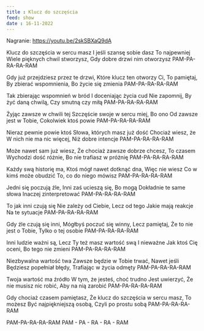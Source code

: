 ```yaml
---
title : Klucz do szczęścia
feed: show
date : 16-11-2022
---
```

Nagranie: https://youtu.be/2skSBXaQ9dA

Klucz do szczęścia w sercu masz
I jeśli szansę sobie dasz
To najpewniej
Wiele pięknych chwil stworzysz,
Gdy dobre drzwi nim otworzysz
PAM-PA-RA-RA-RAM

Gdy już przejdziesz przez te drzwi,
Które klucz ten otworzy Ci,
To pamiętaj,
By zbierać wspomnienia,
Bo życie się zmienia
PAM-PA-RA-RA-RAM

Tak zbierając wspomnień w bród
I doceniając życia cud
Nie zapomnij,
By żyć daną chwilą,
Czy smutną czy miłą
PAM-PA-RA-RA-RAM

Żyjąc zawsze w chwili tej
Szczęście swoje w sercu miej,
Bo ono
Od zawsze jest w Tobie,
Cokolwiek ktoś powie
PAM-PA-RA-RA-RAM

Nieraz pewnie powie ktoś
Słowa, których masz już dość
Chociaż wiesz, że
W nich nie ma nic więcej,
Niż dobre intencje
PAM-PA-RA-RA-RAM

Może nawet sam już wiesz,
Że chociaż zawsze dobrze chcesz,
To czasem
Wychodzi dość różnie,
Bo nie trafiasz w próżnię
PAM-PA-RA-RA-RAM

Każdy swą historię ma,
Ktoś mógł nawet dotknąć dna,
Więc nie wiesz
Co w kimś może obudzić
To, co do niego mówisz
PAM-PA-RA-RA-RAM

Jedni się poczują źle,
Inni zaś ucieszą się,
Bo mogą
Dokładnie te same słowa
Inaczej zinterpretować
PAM-PA-RA-RA-RAM

To jak inni czują się
Nie zależy od Ciebie,
Lecz od tego
Jakie mają reakcje
Na te sytuacje
PAM-PA-RA-RA-RAM

Gdy źle czują się inni,
Mógłbyś poczuć się winny,
Lecz pamiętaj,
Że to nie jest o Tobie,
Tylko o tej osobie
PAM-PA-RA-RA-RAM

Inni ludzie ważni są,
Lecz Ty też masz wartość swą
I nieważne
Jak ktoś Cię oceni,
Bo tego nie zmieni
PAM-PA-RA-RA-RAM

Niezbywalna wartość twa
Zawsze będzie w Tobie trwać,
Nawet jeśli
Będziesz popełniał błędy,
Trafiając w życia odmęty
PAM-PA-RA-RA-RAM

Twoja wartość ma źródło
W tym, że jesteś, choć trudno
Jest uwierzyć,
Że nie musisz nic robić,
Aby na nią zarobić
PAM-PA-RA-RA-RAM

Gdy chociaż czasem pamiętasz,
Że klucz do szczęścia w sercu masz,
To możesz
Być najpiękniejszą osobą,
Czyli po prostu sobą
PAM-PA-RA-RA-RAM

PAM-PA-RA-RA-RAM
PAM - PA - RA - RA - RAM